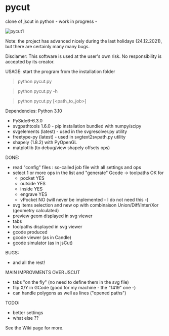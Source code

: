 # pycut
clone of jscut  in python - work in progress -

![pycut1](https://user-images.githubusercontent.com/28778239/226173273-8989a03e-e9d6-4753-9ade-17af9e15d4c3.png)

Note: the project has advanced nicely during the last holidays (24.12.2021), but there are certainly many many bugs.

Disclamer: This software is used at the user's own risk. No responsibility is accepted by its creator.

USAGE: start the program from the installation folder

> python pycut.py

> python pycut.py -h

> python pycut.py [<path_to_job>]

Dependencies: Python 3.10
- PySide6-6.3.0
- svgpathtools 1.6.0 - pip installation bundled with numpy/scipy
- svgelements (latest) - used in the svgresolver.py utility
- freetype-py (latest) - used in svgtext2svpath.py utility
- shapely (1.8.2) with PyOpenGL
- matplotlib (to debug/view shapely offsets ops)

DONE:
- read "config" files : so-called job file with all settings and ops
- select 1 or more ops in the list and "generate" Gcode -> toolpaths OK for
   + pocket   YES
   + outside  YES
   + inside   YES
   + engrave  YES
   + vPocket   NO  (will never be implemented - I do not need this -)
- svg items selection and new op with combinaison Union/Diff/Inter/Xor (geometry calculated)
- preview geom displayed in svg viewer
- tabs
- toolpaths displayed in svg viewer
- gcode produced
- gcode viewer (as in Candle)
- gcode simulator (as in jsCut)

BUGS:
- and all the rest!

MAIN IMPROVMENTS OVER JSCUT
- tabs "on the fly" (no need to define them in the svg file)
- flip X/Y in GCode (good for my machine - the "1419" one -)
- can handle polygons as well as lines ("opened paths")

TODO:
- better settings
- what else ??

See the Wiki page for more.

